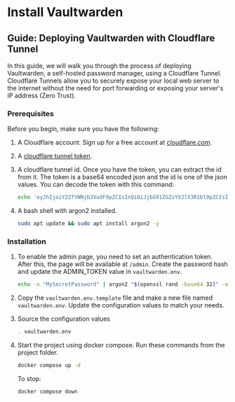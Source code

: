 # Install Vaultwarden

## Guide: Deploying Vaultwarden with Cloudflare Tunnel

In this guide, we will walk you through the process of deploying Vaultwarden, a self-hosted password manager, using a Cloudflare Tunnel. Cloudflare Tunnels allow you to securely expose your local web server to the internet without the need for port forwarding or exposing your server's IP address (Zero Trust).

### Prerequisites

Before you begin, make sure you have the following:

1. A Cloudflare account: Sign up for a free account at [cloudflare.com](https://www.cloudflare.com).

2. A [cloudflare tunnel token](https://developers.cloudflare.com/cloudflare-one/connections/connect-networks/get-started/create-remote-tunnel/).

3. A cloudflare tunnel id. Once you have the token, you can extract the id from it. The token is a base64 encoded json and the id is one of the json values. You can decode the token with this command:

    ```bash
    echo 'eyJhIjoiY2ZfYWNjb3VudF9pZCIsInQiOiJjbG91ZGZsYXJlX3R1bl9pZCIsInMiOiJjZl90dW5fc2VjcmV0In0=' | base64 -d
    ```

4. A bash shell with argon2 installed.

    ```bash
    sudo apt update && sudo apt install argon2 -y
    ```

### Installation

1. To enable the admin page, you need to set an authentication token. After this, the page will be available at `/admin`. Create the password hash and update the ADMIN_TOKEN value in `vaultwarden.env`.

    ```bash
    echo -n "MySecretPassword" | argon2 "$(openssl rand -base64 32)" -e -id -k 65540 -t 3 -p 4 | sed 's/\$/\$\$/g'
    ```

2. Copy the `vaultwarden.env.template` file and make a new file named `vaultwarden.env`. Update the configuration values to match your needs.

3. Source the configuration values

    ```bash
    . vaultwarden.env
    ```

4. Start the project using docker compose. Run these commands from the project folder.

    ```bash
    docker compose up -d
    ```

    To stop:

    ```bash
    docker compose down
    ```
